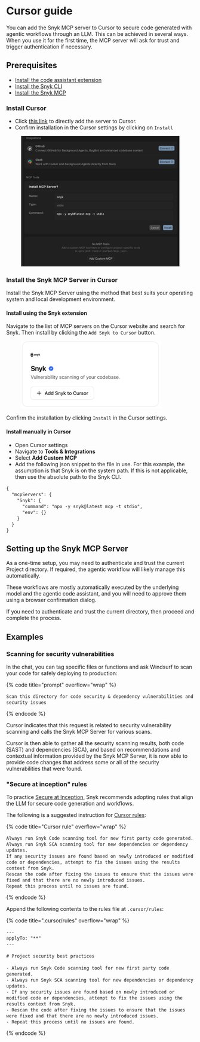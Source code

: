 # Cursor guide

You can add the Snyk MCP server to Cursor to secure code generated with agentic workflows through an LLM. This can be achieved in several ways. When you use it for the first time, the MCP server will ask for trust and trigger authentication if necessary.

## Prerequisites

* [Install the code assistant extension](cursor-guide.md#install-github-copilot)
* [Install the Snyk CLI](../../../developer-tools/snyk-cli/install-or-update-the-snyk-cli/)
* [Install the Snyk MCP](cursor-guide.md#install-the-snyk-mcp-server-in-github-copilot)

### Install Cursor

* Click [this link](cursor://anysphere.cursor-deeplink/mcp/install?name=snyk\&config=eyJjb21tYW5kIjoibnB4IC15IHNueWtAbGF0ZXN0IG1jcCAtdCBzdGRpbyJ9) to directly add the server to Cursor.
* Confirm installation in the Cursor settings by clicking on `Install`

<figure><img src="../../../.gitbook/assets/image (75).png" alt=""><figcaption></figcaption></figure>

### Install the Snyk MCP Server in Cursor

Install the Snyk MCP Server using the method that best suits your operating system and local development environment.

#### Install using the Snyk extension

Navigate to the list of MCP servers on the Cursor website and search for Snyk. Then install by clicking the `Add Snyk to Cursor` button.

<div data-full-width="false"><figure><img src="../../../.gitbook/assets/image (43).png" alt="" width="375"><figcaption></figcaption></figure></div>

Confirm the installation by clicking `Install` in the Cursor settings.

#### Install manually in Cursor

* Open Cursor settings
* Navigate to **Tools & Integrations**
* Select **Add Custom MCP**&#x20;
* Add the following json snippet to the file in use. For this example, the assumption is that  Snyk is on the system path. If this is not applicable, then use the absolute path to the Snyk CLI.

```json5
{
  "mcpServers": {
    "Snyk": {
      "command": "npx -y snyk@latest mcp -t stdio",
      "env": {}
    }
  }
}
```

## Setting up the Snyk MCP Server

As a one-time setup, you may need to authenticate and trust the current Project directory. If required, the agentic workflow will likely manage this automatically.

These workflows are mostly automatically executed by the underlying model and the agentic code assistant, and you will need to approve them using a browser confirmation dialog.&#x20;

If you need to authenticate and trust the current directory, then proceed and complete the process.

## Examples

### Scanning for security vulnerabilities

In the chat, you can tag specific files or functions and ask Windsurf to scan your code for safely deploying to production:

{% code title="prompt" overflow="wrap" %}
```
Scan this directory for code security & dependency vulnerabilities and security issues
```
{% endcode %}

Cursor indicates that this request is related to security vulnerability scanning and calls the Snyk MCP Server for various scans.

Cursor is then able to gather all the security scanning results, both code (SAST) and dependencies (SCA), and based on recommendations and contextual information provided by the Snyk MCP Server, it is now able to provide code changes that address some or all of the security vulnerabilities that were found.

### "Secure at inception" rules

To practice [Secure at Inception](https://snyk.io/solutions/secure-ai-generated-code/), Snyk recommends adopting rules that align the LLM for secure code generation and workflows.

The following is a suggested instruction for [Cursor rules](https://docs.cursor.com/en/context/rules):

{% code title="Cursor rule" overflow="wrap" %}
```
Always run Snyk Code scanning tool for new first party code generated.
Always run Snyk SCA scanning tool for new dependencies or dependency updates.
If any security issues are found based on newly introduced or modified code or dependencies, attempt to fix the issues using the results context from Snyk.
Rescan the code after fixing the issues to ensure that the issues were fixed and that there are no newly introduced issues.
Repeat this process until no issues are found.
```
{% endcode %}

Append the following contents to the rules file at `.cursor/rules`:

{% code title=".cursor/rules" overflow="wrap" %}
```
---
applyTo: "**"
---

# Project security best practices

- Always run Snyk Code scanning tool for new first party code generated.
- Always run Snyk SCA scanning tool for new dependencies or dependency updates.
- If any security issues are found based on newly introduced or modified code or dependencies, attempt to fix the issues using the results context from Snyk.
- Rescan the code after fixing the issues to ensure that the issues were fixed and that there are no newly introduced issues.
- Repeat this process until no issues are found.
```
{% endcode %}
